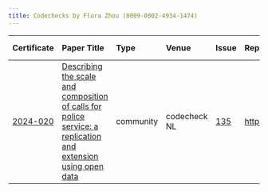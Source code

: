 ```yaml
---
title: Codechecks by Flora Zhou (0009-0002-4934-1474)
---
```



|Certificate |Paper Title                                                                                                    |Type      |Venue        |Issue |Report                                  |Check date |
|:-------|:---------------------------------------------|:------------------|:------------------|:---|:--------------------------|:------------------|
|[2024-020](https://codecheck.org.uk/register/certs/2024-020/)|[Describing the scale and composition of calls for police service: a replication and extension using open data ](https://doi.org/10.1080/15614263.2022.2102494)|community |codecheck NL |[135](https://github.com/codecheckers/register/issues/135)|https://doi.org/10.5281/zenodo.14278912 |2024-11-28 |
